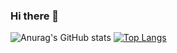 ### Hi there 👋
![Anurag's GitHub stats](https://github-readme-stats.vercel.app/api?username=tutusbot&theme=tokyonight&show_icons=true)
[![Top Langs](https://github-readme-stats.vercel.app/api/top-langs/?username=tutusbot)](https://github.com/anuraghazra/github-readme-stats)

